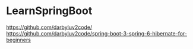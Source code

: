 # LearnSpringBoot

https://github.com/darbyluv2code/
https://github.com/darbyluv2code/spring-boot-3-spring-6-hibernate-for-beginners
